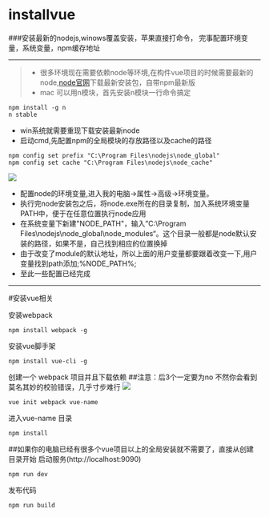 # installvue
###安装最新的nodejs,winows覆盖安装，苹果直接打命令，
完事配置环境变量，系统变量，npm缓存地址

***

>* 很多环境现在需要依赖node等环境,在构件vue项目的时候需要最新的node,[node官网](https://nodejs.org/en/)下载最新安装包，自带npm最新版
>* mac 可以用n模块，首先安装n模块一行命令搞定

```
npm install -g n
n stable
```
* win系统就需要重现下载安装最新node
* 启动cmd,先配置npm的全局模块的存放路径以及cache的路径
```
npm config set prefix "C:\Program Files\nodejs\node_global"
npm config set cache "C:\Program Files\nodejs\node_cache"
```
<img src="https://github.com/yangjingjing1234/installvue/blob/master/Image.png">

* 配置node的环境变量,进入我的电脑→属性→高级→环境变量。
* 执行完node安装包之后，将node.exe所在的目录复制，加入系统环境变量PATH中，便于在任意位置执行node应用
* 在系统变量下新建"NODE_PATH"，输入”C:\Program Files\nodejs\node_global\node_modules“。这个目录一般都是node默认安装的路径，如果不是，自己找到相应的位置换掉
* 由于改变了module的默认地址，所以上面的用户变量都要跟着改变一下,用户变量找到path添加;%NODE_PATH%;
* 至此一些配置已经完成

***

#安装vue相关

安装webpack
```
npm install webpack -g
```
安装vue脚手架
```
npm install vue-cli -g
```

创建一个 webpack 项目并且下载依赖
##注意：后3个一定要为no  不然你会看到莫名其妙的校验错误，几乎寸步难行
<img src="https://github.com/yangjingjing1234/installvue/blob/master/Image1.png">
```
vue init webpack vue-name
```
进入vue-name 目录
```
npm install 
```

##如果你的电脑已经有很多个vue项目以上的全局安装就不需要了，直接从创建目录开始
启动服务(http://localhost:9090)

```
npm run dev
```
发布代码

```
npm run build
```